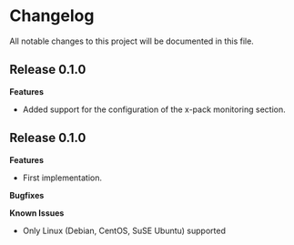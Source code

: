 # Changelog

All notable changes to this project will be documented in this file.

## Release 0.1.0

**Features**
- Added support for the configuration of the x-pack monitoring section.

## Release 0.1.0

**Features**
- First implementation.

**Bugfixes**

**Known Issues**
- Only Linux (Debian, CentOS, SuSE Ubuntu) supported
